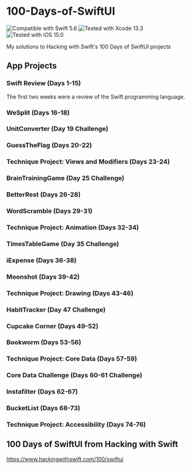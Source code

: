 # 100-Days-of-SwiftUI
![Compatible with Swift 5.6][swift-version]
![Tested with Xcode 13.3][xcode-version]
![Tested with iOS 15.0][ios-version]

My solutions to Hacking with Swift's 100 Days of SwiftUI projects

## App Projects

### Swift Review (Days 1-15)

The first two weeks were a review of the Swift programming language.

### WeSplit (Days 16-18)

### UnitConverter (Day 19 Challenge)

### GuessTheFlag (Days 20-22)

### Technique Project: Views and Modifiers (Days 23-24)

### BrainTrainingGame (Day 25 Challenge)

### BetterRest (Days 26-28)

### WordScramble (Days 29-31)

### Technique Project: Animation (Days 32-34)

### TimesTableGame (Day 35 Challenge)

### iExpense (Days 36-38)

### Moonshot (Days 39-42)

### Technique Project: Drawing (Days 43-46)

### HabitTracker (Day 47 Challenge)

### Cupcake Corner (Days 49-52)

### Bookworm (Days 53-56)

### Technique Project: Core Data (Days 57-59)

### Core Data Challenge (Days 60-61 Challenge)

### Instafilter (Days 62-67)

### BucketList (Days 68-73)

### Technique Project: Accessibility (Days 74-76)

## 100 Days of SwiftUI from Hacking with Swift
https://www.hackingwithswift.com/100/swiftui

[swift-version]: https://img.shields.io/badge/Swift-5.6-green.svg
[xcode-version]: https://img.shields.io/badge/Xcode-13.3-green.svg
[ios-version]: https://img.shields.io/badge/iOS-15.0-green.svg

